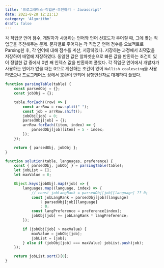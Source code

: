 ```yaml
---
title: '프로그래머스-직업군-추천하기 - Javascript'
date: 2021-8-28 12:21:13
category: 'Algorithm'
draft: false
---
```

각 직업군 언어 점수, 개발자가 사용하는 언어와 언어 선호도가 주어질 때, 그에 맞는 직업군을 추천해주는 문제. 문자열로 주어지는 각 직업군 언어 점수를 오브젝트로 Parsing한 후, 각 언어에 대해 점수를 계산, 저장하였다. 저장하는 과정에서 최댓값을 저장하여 배열에 저장하였다. 동일한 값은 알파벳순으로 빠른 값을 반환하는 조건이 있어 정렬한 값 중에서 0번 째 인덱스 값을 반환하여 풀었다. 각 직업군 언어에서 개발자가 사용하는 언어가 없을 때는 0으로 계산하는 조건이 있어 `Nullish coalescing`을 사용하였으나 프로그래머스 상에서 호환이 안되어 삼항연산자로 대체하여 풀었다.
```javascript
function parsingTable(table) {
    const parsedObj = {};
    const jobObj = {};

    table.forEach((row) => {
        const arrRow = row.split(" ");
        const job = arrRow.shift();
        jobObj[job] = 0;
        parsedObj[job] = {};
        arrRow.forEach((item, index) => {
            parsedObj[job][item] = 5 - index;
        });
    });

    return { parsedObj, jobObj };
}

function solution(table, languages, preference) {
    const { parsedObj, jobObj } = parsingTable(table);
    let jobList = [];
    let maxValue = 0;

    Object.keys(jobObj).map((job) => {
        languages.map((language, index) => {
            // const jobLangRank = parsedObj[job][language] ?? 0;
            const jobLangRank = parsedObj[job][language]
                ? parsedObj[job][language]
                : 0;
            const langPreference = preference[index];
            jobObj[job] += jobLangRank * langPreference;
        });

        if (jobObj[job] > maxValue) {
            maxValue = jobObj[job];
            jobList = [job];
        } else if (jobObj[job] === maxValue) jobList.push(job);
    });

    return jobList.sort()[0];
}

```